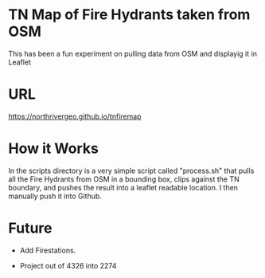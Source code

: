 TN Map of Fire Hydrants taken from OSM 
========

This has been a fun experiment on pulling data from OSM and displayig it in Leaflet

URL
========
https://northrivergeo.github.io/tnfiremap

How it Works
========

In the scripts directory is a very simple script called "process.sh" that pulls all the Fire Hydrants from OSM in a bounding box, clips against the TN boundary, and pushes the result into a leaflet readable location. I then manually push it into Github. 

Future
======== 

* Add Firestations. 

* Project out of 4326 into 2274 


